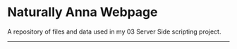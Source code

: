 # Naturally Anna Webpage


A repository of files and data used in my 03 Server Side scripting project.

----------
